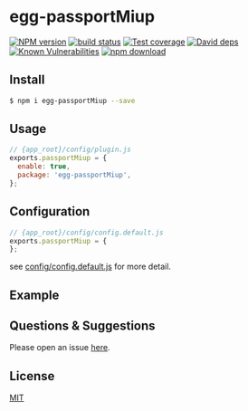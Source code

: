 # egg-passportMiup

[![NPM version][npm-image]][npm-url]
[![build status][travis-image]][travis-url]
[![Test coverage][codecov-image]][codecov-url]
[![David deps][david-image]][david-url]
[![Known Vulnerabilities][snyk-image]][snyk-url]
[![npm download][download-image]][download-url]

[npm-image]: https://img.shields.io/npm/v/egg-passportMiup.svg?style=flat-square
[npm-url]: https://npmjs.org/package/egg-passportMiup
[travis-image]: https://img.shields.io/travis/eggjs/egg-passportMiup.svg?style=flat-square
[travis-url]: https://travis-ci.org/eggjs/egg-passportMiup
[codecov-image]: https://img.shields.io/codecov/c/github/eggjs/egg-passportMiup.svg?style=flat-square
[codecov-url]: https://codecov.io/github/eggjs/egg-passportMiup?branch=master
[david-image]: https://img.shields.io/david/eggjs/egg-passportMiup.svg?style=flat-square
[david-url]: https://david-dm.org/eggjs/egg-passportMiup
[snyk-image]: https://snyk.io/test/npm/egg-passportMiup/badge.svg?style=flat-square
[snyk-url]: https://snyk.io/test/npm/egg-passportMiup
[download-image]: https://img.shields.io/npm/dm/egg-passportMiup.svg?style=flat-square
[download-url]: https://npmjs.org/package/egg-passportMiup

<!--
Description here.
-->

## Install

```bash
$ npm i egg-passportMiup --save
```

## Usage

```js
// {app_root}/config/plugin.js
exports.passportMiup = {
  enable: true,
  package: 'egg-passportMiup',
};
```

## Configuration

```js
// {app_root}/config/config.default.js
exports.passportMiup = {
};
```

see [config/config.default.js](config/config.default.js) for more detail.

## Example

<!-- example here -->

## Questions & Suggestions

Please open an issue [here](https://github.com/eggjs/egg/issues).

## License

[MIT](LICENSE)
